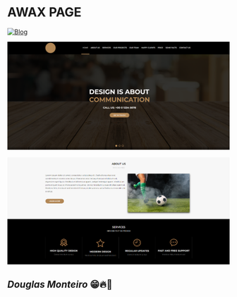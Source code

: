 # AWAX PAGE

[![Blog](https://img.shields.io/website?label=deploy&style=for-the-badge&url=https://douglasmonteirodev.github.io/awax/)](https://douglasmonteirodev.github.io/awax/)

<p align="center">
  <img src="./assets/preview/home.png">
</p>
<p align="center">
  <img src="./assets/preview/home1.png">
</p>

## <i>Douglas Monteiro</i> 😁🔥🚀

